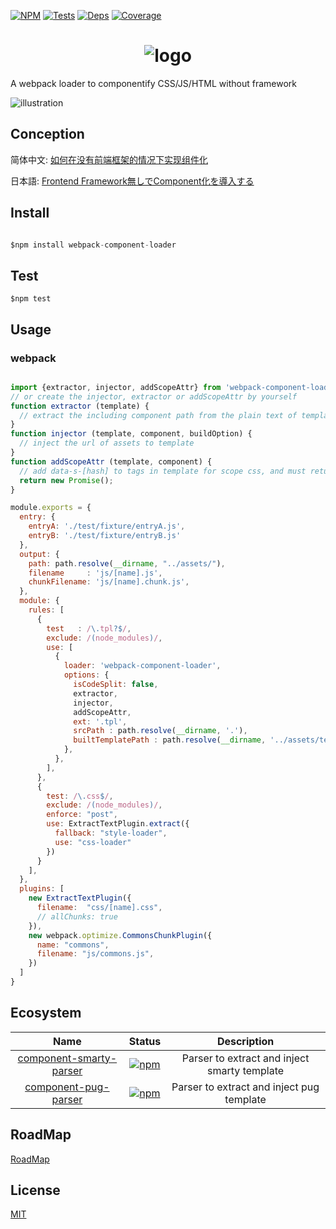 [![NPM][npm]][npm-url]
[![Tests][build]][build-url]
[![Deps][deps]][deps-url]
[![Coverage][cover]][cover-url]

# <center>![logo](https://github.com/nicholaslee119/webpack-component-loader/blob/master/Logo.png)</center>
A webpack loader to componentify CSS/JS/HTML without framework

![illustration](https://github.com/nicholaslee119/webpack-component-loader/blob/improve-document/illustration.png)

## Conception

简体中文: [如何在没有前端框架的情况下实现组件化](https://juejin.im/post/59df7e76f265da431e15c4fe)

日本語: [Frontend Framework無しでComponent化を導入する](https://qiita.com/nicholaslee/items/6c7643b9e6be12531ac3)


## Install
```javascript

$npm install webpack-component-loader

```
## Test
```
$npm test
```

## Usage

### webpack

```js

import {extractor, injector, addScopeAttr} from 'webpack-component-loader-smarty-parser';
// or create the injector, extractor or addScopeAttr by yourself
function extractor (template) {
  // extract the including component path from the plain text of template
}
function injector (template, component, buildOption) {
  // inject the url of assets to template
}
function addScopeAttr (template, component) {
  // add data-s-[hash] to tags in template for scope css, and must return Promise type
  return new Promise();
}

module.exports = {
  entry: {
    entryA: './test/fixture/entryA.js',
    entryB: './test/fixture/entryB.js'
  },
  output: {
    path: path.resolve(__dirname, "../assets/"),
    filename     : 'js/[name].js',
    chunkFilename: 'js/[name].chunk.js',
  },
  module: {
    rules: [
      {
        test   : /\.tpl?$/,
        exclude: /(node_modules)/,
        use: [
          {
            loader: 'webpack-component-loader',
            options: {
              isCodeSplit: false,
              extractor,
              injector,
              addScopeAttr,
              ext: '.tpl',
              srcPath : path.resolve(__dirname, '.'),
              builtTemplatePath : path.resolve(__dirname, '../assets/templates'),
            },
          },
        ],
      },
      {
        test: /\.css$/,
        exclude: /(node_modules)/,
        enforce: "post",
        use: ExtractTextPlugin.extract({
          fallback: "style-loader",
          use: "css-loader"
        })
      }
    ],
  },
  plugins: [
    new ExtractTextPlugin({
      filename:  "css/[name].css",
      // allChunks: true
    }),
    new webpack.optimize.CommonsChunkPlugin({
      name: "commons",
      filename: "js/commons.js",
    })
  ]
}
```

## Ecosystem

| Name | Status | Description |
|:----:|:------:|:-----------:|
|[component-smarty-parser][smarty]|[![npm][smarty-badge]][smarty-npm]| Parser to extract and inject smarty template|
|[component-pug-parser][pug]|[![npm][pug-badge]][pug-npm]| Parser to extract and inject pug template |

[smarty]: https://github.com/nicholaslee119/webpack-component-loader-smarty-parser
[smarty-badge]: https://img.shields.io/npm/v/webpack-component-loader-smarty-parser.svg
[smarty-npm]: https://npmjs.com/package/posthtml-parser

[pug]: https://github.com/nicholaslee119/webpack-component-loader-smarty-parser
[pug-badge]: https://img.shields.io/npm/v/webpack-component-loader-smarty-parser.svg
[pug-npm]: https://npmjs.com/package/webpack-component-loader-smarty-parser

## RoadMap

[RoadMap](https://github.com/nicholaslee119/webpack-component-loader/projects/1)

## License

[MIT](http://opensource.org/licenses/MIT)



[npm]: https://img.shields.io/npm/v/webpack-component-loader.svg
[npm-url]: https://www.npmjs.com/package/webpack-component-loader

[deps]: https://david-dm.org/nicholaslee119/webpack-component-loader/dev-status.svg
[deps-url]: https://david-dm.org/nicholaslee119/webpack-component-loader?type=dev

[cover]: https://coveralls.io/repos/github/nicholaslee119/webpack-component-loader/badge.svg?branch=master
[cover-url]: https://coveralls.io/github/nicholaslee119/webpack-component-loader?branch=master


[build]: https://travis-ci.org/nicholaslee119/webpack-component-loader.svg?branch=master
[build-url]: https://travis-ci.org/nicholaslee119/webpack-component-loader
